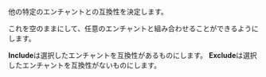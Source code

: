 他の特定のエンチャントとの互換性を決定します。

これを空のままにして、任意のエンチャントと組み合わせることができるようにします。

**Include**は選択したエンチャントを互換性があるものにします。 **Exclude**は選択したエンチャントを互換性がないものにします。